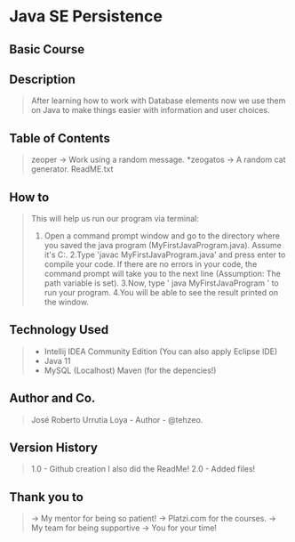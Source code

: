 # Java SE Persistence
## Basic Course

## Description
> After learning how to work with Database elements now we use them on Java to make things easier with information and user choices. 

## Table of Contents
> zeoper
>   -> Work using a random message.
>   *zeogatos
>   -> A random cat generator. 
> ReadME.txt

## How to
> This will help us run our program via terminal:
>  1. Open a command prompt window and go to the directory where you saved the java program (MyFirstJavaProgram.java). Assume it's C:\.
>  2.Type 'javac MyFirstJavaProgram.java' and press enter to compile your code. If there are no errors in your code, the command prompt will take you to the next line     (Assumption: The path variable is set).
>  3.Now, type ' java MyFirstJavaProgram ' to run your program.
>  4.You will be able to see the result printed on the window.

## Technology Used
> * Intellij IDEA Community Edition (You can also apply Eclipse IDE)
> * Java 11 
> * MySQL (Localhost)
> Maven  (for the depencies!)

## Author and Co.
> José Roberto Urrutia Loya - Author - @tehzeo.
 
## Version History
> 1.0 - Github creation I also did the ReadMe!
> 2.0 - Added files! 

## Thank you to
> -> My mentor for being so patient!
> -> Platzi.com for the courses.
> -> My team for being supportive
> -> You for your time! 
